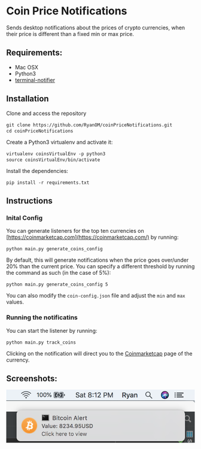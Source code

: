 # Coin Price Notifications
Sends desktop notifications about the prices of crypto currencies, when their price is different than a fixed min or max price.


## Requirements:
- Mac OSX
- Python3
- [terminal-notifier](https://github.com/julienXX/terminal-notifier)


## Installation

Clone and access the repository 
```
git clone https://github.com/RyanOM/coinPriceNotifications.git
cd coinPriceNotifications
```

Create a Python3 virtualenv and activate it:
```
virtualenv coinsVirtualEnv -p python3
source coinsVirtualEnv/bin/activate
```

Install the dependencies:
```
pip install -r requirements.txt
```

## Instructions


### Inital Config

You can generate listeners for the top ten currencies on [https://coinmarketcap.com](https://coinmarketcap.com/) by running:
```
python main.py generate_coins_config
```

By default, this will generate notifications when the price goes over/under 20% than the current price.
You can specify a different threshold by running the command as such (in the case of 5%):
```
python main.py generate_coins_config 5
```

You can also modify the `coin-config.json` file and adjust the `min` and `max` values.

### Running the notificatins

You can start the listener by running:
```
python main.py track_coins
```

Clicking on the notification will direct you to the [Coinmarketcap](https://coinmarketcap.com/) page of the currency.

## Screenshots:

![alt text](https://github.com/RyanOM/coinPriceNotifications/blob/master/images/example.jpg "Example Bitcoin Notification")

